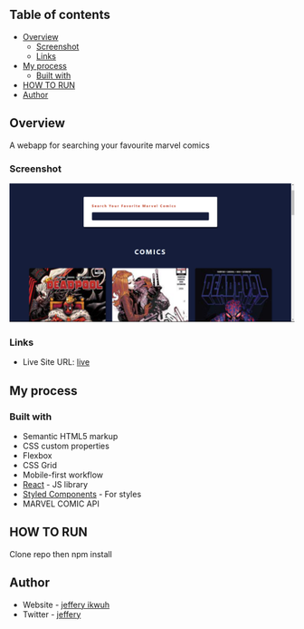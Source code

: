 ## Table of contents

- [Overview](#overview)
  - [Screenshot](#screenshot)
  - [Links](#links)
- [My process](#my-process)
  - [Built with](#built-with)
- [HOW TO RUN](#useful-resources)
- [Author](#author)

## Overview

A webapp for searching your favourite marvel comics

### Screenshot

![](./screenshot.jpg)

### Links

- Live Site URL: [live](https://jeffcole-marvel-db.netlify.app/)

## My process

### Built with

- Semantic HTML5 markup
- CSS custom properties
- Flexbox
- CSS Grid
- Mobile-first workflow
- [React](https://reactjs.org/) - JS library
- [Styled Components](https://styled-components.com/) - For styles
- MARVEL COMIC API

## HOW TO RUN

Clone repo then npm install

## Author

- Website - [jeffery ikwuh](https://ikwuh-jeffery.netlify.app/)
- Twitter - [jeffery](https://twitter.com/jeffery_ikwuh)

#
